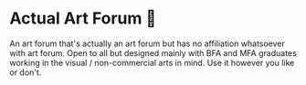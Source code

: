 # Actual Art Forum 🎨

An art forum that's actually an art forum but has no affiliation whatsoever with art forum. Open to all but designed mainly with BFA and MFA graduates working in the visual / non-commercial arts in mind. Use it however you like or don't.

<!-- 

# Express Project Skeleton

Use this project skeleton as a starting point for structuring your app. Things to note

* Sequelize configuration has not yet been added -- you will need to set that up yourself
* You may find yourself wanting to use javascript -- js files can be added in `public/javascripts` and should be appended to the Pug templates as needed
* CSS files can go in `public/stylesheets` and also will need to be added to Pug templates 

---

TOM's NOTES:

REMEMBER TO USE DOTENV with SEQUELIZE-CLI (ie...)
$ npx dotenv sequelize-cli db:create

$ npx sequelize-cli model:generate --name User --attributes username:string,passwordHash:string
$ npx sequelize-cli model:generate --name Post --attributes title:string,url:string,category:string,userId:integer
$ npx sequelize-cli model:generate --name Comment --attributes text:string,postId:integer,commentId:integer

-->
